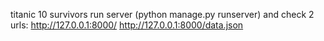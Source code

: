 titanic 10 survivors
run server (python manage.py runserver) and check 2 urls:
http://127.0.0.1:8000/
http://127.0.0.1:8000/data.json
